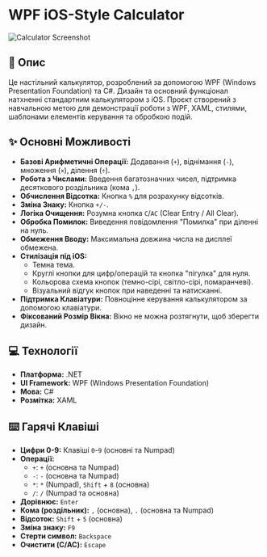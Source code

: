# WPF iOS-Style Calculator

![Calculator Screenshot](images/calculator.jpg)

## 📝 Опис

Це настільний калькулятор, розроблений за допомогою WPF (Windows Presentation Foundation) та C#. Дизайн та основний функціонал натхненні стандартним калькулятором з iOS. Проєкт створений з навчальною метою для демонстрації роботи з WPF, XAML, стилями, шаблонами елементів керування та обробкою подій.

## ✨ Основні Можливості

*   **Базові Арифметичні Операції:** Додавання (`+`), віднімання (`-`), множення (`×`), ділення (`÷`).
*   **Робота з Числами:** Введення багатозначних чисел, підтримка десяткового роздільника (кома `,`).
*   **Обчислення Відсотка:** Кнопка `%` для розрахунку відсотків.
*   **Зміна Знаку:** Кнопка `+/-`.
*   **Логіка Очищення:** Розумна кнопка `C`/`AC` (Clear Entry / All Clear).
*   **Обробка Помилок:** Виведення повідомлення "Помилка" при діленні на нуль.
*   **Обмеження Вводу:** Максимальна довжина числа на дисплеї обмежена.
*   **Стилізація під iOS:**
    *   Темна тема.
    *   Круглі кнопки для цифр/операцій та кнопка "пігулка" для нуля.
    *   Кольорова схема кнопок (темно-сірі, світло-сірі, помаранчеві).
    *   Візуальний відгук кнопок при наведенні та натисканні.
*   **Підтримка Клавіатури:** Повноцінне керування калькулятором за допомогою клавіатури.
*   **Фіксований Розмір Вікна:** Вікно не можна розтягнути, щоб зберегти дизайн.

## 💻 Технології

*   **Платформа:** .NET
*   **UI Framework:** WPF (Windows Presentation Foundation)
*   **Мова:** C#
*   **Розмітка:** XAML

## ⌨️ Гарячі Клавіші

*   **Цифри 0-9:** Клавіші `0`-`9` (основні та Numpad)
*   **Операції:**
    *   `+`: `+` (основна та Numpad)
    *   `-`: `-` (основна та Numpad)
    *   `*`: `*` (Numpad), `Shift` + `8` (основна)
    *   `/`: `/` (Numpad та основна)
*   **Дорівнює:** `Enter`
*   **Кома (роздільник):** `,` (основна), `.` (основна та Numpad)
*   **Відсоток:** `Shift` + `5` (основна)
*   **Зміна знаку:** `F9`
*   **Стерти символ:** `Backspace`
*   **Очистити (C/AC):** `Escape`